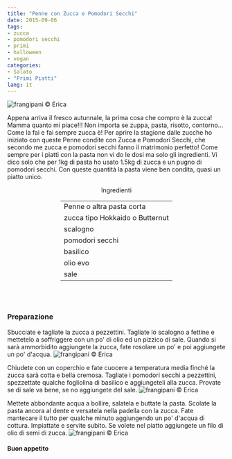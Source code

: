 ```yaml
---
title: "Penne con Zucca e Pomodori Secchi"
date: 2015-09-06
tags:
- zucca
- pomodori secchi
- primi
- halloween
- vegan
categories:
- Salato
- "Primi Piatti"
lang: it
---
```

![](header.jpg "frangipani © Erica")

Appena arriva il fresco autunnale, la prima cosa che compro è la zucca! Mamma quanto mi piace!!! Non importa se zuppa, pasta, risotto, contorno... Come la fai e fai sempre zucca è! Per aprire la stagione dalle zucche ho iniziato con queste Penne condite con Zucca e Pomodori Secchi, che secondo me zucca e pomodori secchi fanno il matrimonio perfetto! Come sempre per i piatti con la pasta non vi do le dosi ma solo gli ingredienti. Vi dico solo che per 1kg di pasta ho usato 1.5kg di zucca e un pugno di pomodori secchi. Con queste quantità la pasta viene ben condita, quasi un piatto unico.


<div id="wrapper" style="text-align: center">
  <div id="yourdiv" style="display: inline-block;">
    <div class="ingredients">
      <div class="ingredients-title">Ingredienti</div>
      <table>
        <tbody>
          <tr>
            <td>Penne o altra pasta corta</td>
          </tr>
          <tr>
            <td>zucca tipo Hokkaido o Butternut</td>
          </tr>
          <tr>
            <td>scalogno</td>
          </tr>
          <tr>
            <td>pomodori secchi</td>
          </tr>
          <tr>
            <td>basilico</td>
          </tr>
          <tr>
            <td>olio evo</td>
          </tr>
          <tr>
            <td>sale</td>
          </tr>
        </tbody>
      </table>
      <br></br>
    </div>
  </div>
</div>


<h3>
  <font color="grey">
    <i class="fa fa-cogs"></i>
  </font> Preparazione
</h3>

Sbucciate e tagliate la zucca a pezzettini. Tagliate lo scalogno a fettine e mettetelo a soffriggere con un po' di olio ed un pizzico di sale. Quando si sarà ammorbidito aggiungete la zucca, fate rosolare un po' e poi aggiungete un po' d'acqua.
![](zuccacruda.jpg "frangipani © Erica")

Chiudete con un coperchio e fate cuocere a temperatura media finché la zucca sarà cotta e bella cremosa. Tagliate i pomodori secchi a pezzettini, spezzettate qualche fogliolina di basilico e aggiungeteli alla zucca. Provate se di sale va bene, se no aggiungete del sale.
![](zuccacotta.jpg "frangipani © Erica")

Mettete abbondante acqua a bollire, salatela e buttate la pasta. Scolate la pasta ancora al dente e versatela nella padella con la zucca. Fate mantecare il tutto per qualche minuto aggiungendo un po' d'acqua di cottura. Impiattate e servite subito. Se volete nel piatto aggiungete un filo di olio di semi di zucca.
![](risultato.jpg "frangipani © Erica")


<h4>Buon appetito
  <font color="red">
    <i class="fa fa-smile-o"></i>
  </font>
</h4>